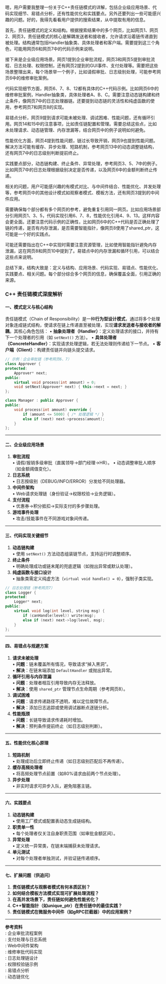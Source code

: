 嗯，用户需要我整理一份关于C++责任链模式的详解，包括企业级应用场景、代码实现细节、易错点分析，还有性能优化和实践要点。另外还要列出一些可能感兴趣的问题。好的，我得先看看用户提供的搜索结果，从中提取有用的信息。

首先，责任链模式的定义和结构。根据搜索结果中的多个网页，比如网页1、网页2、网页3，责任链模式的核心是解耦发送者和接收者，允许请求沿着链传递直到被处理。结构通常包括Handler抽象类、具体处理者和客户端。需要提到这三个角色，可能用网页6和网页7中的代码示例来说明。

接下来是企业级应用场景。网页1提到企业审批流程，网页3和网页5提到审批流程、日志处理、权限控制，还有网页2提到的GUI事件、支付处理等。需要把这些场景整理出来，每个场景举一个例子，比如请假审批、日志级别处理，可能参考网页6中的维修审批案例。

代码实现细节方面，网页6、7、8、12都有具体的C++代码示例。比如网页6中的维修审批案例，Handler抽象类，具体处理者A、B、C。需要注意动态链构建和终止条件，像网页7中的日志处理器链。还要提到动态链的灵活性和纯虚函数的使用，参考网页7和网页8的实现。

易错点分析，网页9提到请求可能未被处理、调试困难、性能问题，还有循环引用。网页14和15中的注意事项，比如责任链配置和管理。需要总结这些点，比如未处理请求、动态链管理、内存泄漏等，结合网页中的例子说明如何避免。

性能优化方面，网页4提到性能问题，链过长导致开销，网页9也提到性能问题。解决方法可能有缓存、异步处理、短路机制，参考网页13中的动态调整链结构，还有网页7中的日志级别判断提前终止。

实践要点部分，动态链构建、终止条件、异常处理，参考网页3、5、7中的例子。比如网页7中的日志处理根据级别决定是否传递，以及网页6中的金额判断终止传递。

相关的问题，用户可能感兴趣的有模式对比、与中间件结合、性能优化、并发处理等，参考网页中的其他设计模式如观察者模式、模板方法，还有网页3提到的中间件应用。

需要确保每个部分都有多个网页的参考，避免重复引用同一网页。比如应用场景部分引用网页1、3、5，代码实现引用6、7、8，性能优化引用4、9、13。这样内容会更全面。还要注意代码示例的正确性，比如网页6中的C++代码是否正确处理了链的传递，是否有内存泄漏，是否需要智能指针，像网页8使用了shared_ptr，这可能是一个好的实践点。

可能还需要指出在C++中实现时需要注意资源管理，比如使用智能指针避免内存泄漏，这在网页8和网页10中提到了。易错点中的内存泄漏和循环引用，可以结合这些点来说明。

总结下来，结构大致是：定义与结构、应用场景、代码实现、易错点、性能优化、实践要点、相关问题。每个部分综合多个网页的信息，确保覆盖全面，引用正确的来源。




### C++ 责任链模式深度解析

#### 一、模式定义与核心结构
责任链模式（Chain of Responsibility）是一种**行为型设计模式**，通过将多个处理对象连成链式结构，使请求在链上传递直至被处理，实现**请求发送者与接收者的解耦**。其核心角色包括：
• **抽象处理者（Handler）**：定义处理请求的接口，并持有下一个处理者的引用（如 `setNext()` 方法）。
• **具体处理者（ConcreteHandler）**：实现请求处理逻辑，若无法处理则传递给下一节点。
• **客户端（Client）**：构建责任链并向链头提交请求。

```cpp
// 示例：企业审批链（参考网页6、7）
class Approver {
protected:
    Approver* next;
public:
    virtual void process(int amount) = 0;
    void setNext(Approver* next) { this->next = next; }
};

class Manager : public Approver {
public:
    void process(int amount) override {
        if (amount <= 5000) { /* 处理逻辑 */ }
        else if (next) next->process(amount);
    }
};
```

---

#### 二、企业级应用场景
1. **审批流程**  
   • 请假/报销多级审批（直属领导→部门经理→HR）。
   • 动态调整审批人顺序（如金额阈值变化）。
2. **日志系统**  
   • 日志按级别（DEBUG/INFO/ERROR）分发给不同处理器。
3. **中间件架构**  
   • Web请求处理链（身份验证→权限校验→业务逻辑）。
4. **支付流程**  
   • 优惠券→积分抵扣→实际支付的多步骤处理。
5. **游戏事件处理**  
   • 攻击/技能事件在不同游戏对象间传递。

---

#### 三、代码实现关键细节
1. **动态链构建**  
   • 使用 `setNext()` 方法动态组装链节点，支持运行时调整顺序。
2. **终止条件**  
   • 明确处理成功或链末尾的兜底逻辑（如抛出异常或默认处理）。
3. **纯虚函数与接口设计**  
   • 抽象类需定义纯虚方法（`virtual void handle() = 0`），强制子类实现。

```cpp
// 日志处理链（参考网页7）
class Logger {
protected:
    Logger* next;
public:
    virtual void log(int level, string msg) {
        if (canHandle(level)) write(msg);
        else if (next) next->log(level, msg);
    }
};
```

---

#### 四、易错点与规避方案
1. **请求未被处理**  
   • **问题**：链未覆盖所有情况，导致请求“掉入黑洞”。  
   • **解决**：在链末端添加 `DefaultHandler` 或抛出异常。
2. **循环引用与内存泄漏**  
   • **问题**：处理者相互引用导致内存无法释放。  
   • **解决**：使用 `shared_ptr` 管理节点生命周期（参考网页8）。
3. **调试困难**  
   • **问题**：请求传递路径不透明，难以定位故障节点。  
   • **解决**：添加日志追踪或使用调试器断点逐链分析。
4. **性能瓶颈**  
   • **问题**：长链导致请求传递耗时增加。  
   • **解决**：预判条件提前终止（如日志级别判断）。

---

#### 五、性能优化核心原理
1. **短路机制**  
   • 处理成功后立即终止传递（如日志级别匹配后不再传递）。
2. **缓存高频处理者**  
   • 将高频处理节点前置（如80%请求由前两个节点处理）。
3. **异步处理**  
   • 非实时请求可异步入队，避免阻塞主链。

---

#### 六、实践要点
1. **动态链构建**  
   • 使用工厂模式或配置表动态生成链结构。
2. **职责单一性**  
   • 每个处理者仅关注自身职责范围（如审批金额区间）。
3. **异常处理**  
   • 定义统一异常类，在链末端捕获未处理请求。
4. **单元测试**  
   • 对每个处理者单独测试，并验证链传递顺序。

---

#### 七、扩展问题（供追问）
1. **责任链模式与观察者模式有何本质区别？**  
2. **如何结合模板方法模式实现可扩展处理流程？**  
3. **在高并发场景下，责任链如何避免性能劣化？**  
4. **C++智能指针（如unique_ptr）在责任链中的最佳实践？**  
5. **责任链模式在微服务中间件（如gRPC拦截器）中的应用案例？**

---

**参考资料**  
: 企业审批流程案例  
: 支付处理与日志系统  
: Web中间件架构  
: 维修审批代码实现  
: 日志处理链设计  
: 权限校验链示例  
: 易错点分析  
: 动态链优化